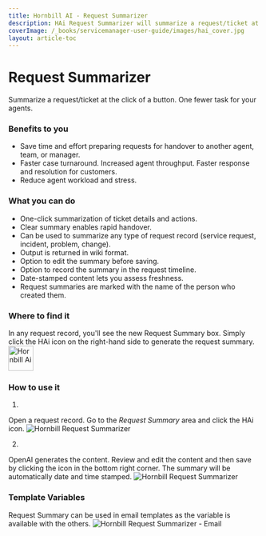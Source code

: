 ```yaml
---
title: Hornbill AI - Request Summarizer
description: HAi Request Summarizer will summarize a request/ticket at the click of a button. One fewer task for your agents.
coverImage: /_books/servicemanager-user-guide/images/hai_cover.jpg
layout: article-toc
---
```


# Request Summarizer
Summarize a request/ticket at the click of a button. One fewer task for your agents.

### Benefits to you
* Save time and effort preparing requests for handover to another agent, team, or manager.
* Faster case turnaround. Increased agent throughput. Faster response and resolution for customers.
* Reduce agent workload and stress.

### What you can do
* One-click summarization of ticket details and actions.
* Clear summary enables rapid handover.
* Can be used to summarize any type of request record (service request, incident, problem, change).
* Output is returned in wiki format.
* Option to edit the summary before saving.
* Option to record the summary in the request timeline.
* Date-stamped content lets you assess freshness.
* Request summaries are marked with the name of the person who created them.


### Where to find it
In any request record, you'll see the new Request Summary box. Simply click the HAi icon on the right-hand side to generate the request summary.
<img src="/_books/servicemanager-user-guide/images/hai_logo_small.png" alt="Hornbill Ai" width="50px"></img>

### How to use it

1.
Open a request record. Go to the *Request Summary* area and click the HAi icon.
<img src="/_books/servicemanager-user-guide/images/hai_request_summarizer_1.png" alt="Hornbill Request Summarizer"></img>

2.
OpenAI generates the content. Review and edit the content and then save by clicking the icon in the bottom right corner. The summary will be automatically date and time stamped.
<img src="/_books/servicemanager-user-guide/images/hai_request_summarizer_2.png" alt="Hornbill Request Summarizer"></img>


### Template Variables
Request Summary can be used in email templates as the variable is available with the others.
<img src="/_books/servicemanager-user-guide/images/hai_request_summarizer_3.png" alt="Hornbill Request Summarizer - Email"></img>